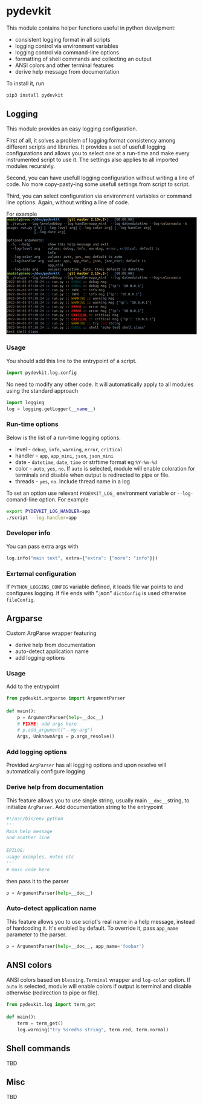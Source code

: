 # pydevkit
This module contains helper functions useful in python develpment:
 * consistent logging format in all scripts
 * logging control via environment variables
 * logging control via command-line options
 * formatting of shell commands and collecting an output
 * ANSI colors and other terminal features
 * derive help message from documentation

To install it, run
```bash
pip3 install pydevkit
```

## Logging

This module provides an easy logging configuration.

First of all, it solves a problem of logging format consistency among different
scripts and libraries. It provides a set of usefull logging configurations and
allows you to select one at a run-time and make every instrumented script to
use it. The settings also applies to all imported modules recursivly.


Second, you can have usefull logging configuration without writing a line of
code.  No more copy-pasty-ing some usefull settings from script to script.

Third, you can select configuration via environment variables or command line
options. Again, without writing a line of code.

For example<br>
![Alt text](doc/log.png "a title")


### Usage
You should add this line to the entrypoint of a script.
```python
import pydevkit.log.config
```

No need to modify any other code. It will automatically apply to all modules
using the standard approach

```python
import logging
log = logging.getLogger(__name__)
```
### Run-time options

Below is the list of a run-time logging options.
 * level - `debug`, `info`, `warning`, `error`, `critical`
 * handler - `app`, `app_mini`, `json`, `json_mini`
 * date -  `datetime`, `date`, `time` or strftime format eg `%Y-%m-%d`
 * color - `auto`, `yes`, `no`. If `auto` is selected, module will enable coloration
   for terminals and disable when output is redirected to pipe or file.
 * threads - `yes`, `no`. Include thread name in a log

To set an option use relevant `PYDEVKIT_LOG_` environment variable or `--log-`
comand-line option. For example
```bash
export PYDEVKIT_LOG_HANDLER=app
./script --log-handler=app
```

### Developer info
You can pass extra args with
```python
log.info("main text", extra={"extra": {"more": "info"}})
```

### Exrternal configuration
If `PYTHON_LOGGING_CONFIG` variable defined, it loads file var points to
and configures logging. If file ends with ".json" `dictConfig` is used otherwise
`fileConfig`.


## Argparse
Custom ArgParse wrapper featuring
 * derive help from documentation
 * auto-detect application name
 * add logging options

### Usage
Add to the entrypoint
```python
from pydevkit.argparse import ArgumentParser

def main():
    p = ArgumentParser(help=__doc__)
    # FIXME: add args here
    # p.add_argument("--my-arg")
    Args, UnknownArgs = p.args_resolve()

```

### Add logging options
Provided `ArgParser` has all logging options and upon resolve will automatically
configure logging

### Derive help from documentation
This feature allows you to use single string, usually main `__doc__`string, to
initialize `ArgParser`. Add documentation string to the entrypoint

```python
#!/usr/bin/env python
'''
Main help message
and another line

EPILOG:
usage examples, notes etc
'''
# main code here
```

then pass it to the parser

```python
p = ArgumentParser(help=__doc__)
```


### Auto-detect application name

This feature allows you to use script's real name in a help message, instead of
hardcoding it. It's enabled by default. To override it, pass `app_name`
parameter to the parser.

```python
p = ArgumentParser(help=__doc__, app_name='foobar')
```

## ANSI colors

ANSI colors based on `blessing.Terminal` wrapper  and `log-color` option.  If
`auto` is selected, module will enable colors if output is terminal and disable
otherwise (redirection to pipe or file).

```python
from pydevkit.log import term_get

def main():
    term = term_get()
    log.warning("try %sred%s string", term.red, term.normal)
```


## Shell commands
TBD

## Misc
TBD
